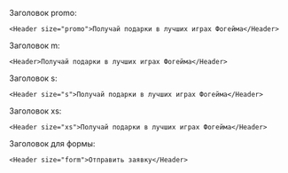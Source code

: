 
Заголовок promo:

    <Header size="promo">Получай подарки в лучших играх Фогейма</Header>	
		
Заголовок m:

    <Header>Получай подарки в лучших играх Фогейма</Header>		
		
Заголовок s:

    <Header size="s">Получай подарки в лучших играх Фогейма</Header>	
		
Заголовок xs:

    <Header size="xs">Получай подарки в лучших играх Фогейма</Header>		
		
Заголовок для формы:

    <Header size="form">Отправить заявку</Header>				